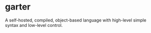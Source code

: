 # garter
A self-hosted, compiled, object-based language with high-level simple syntax and low-level control.
